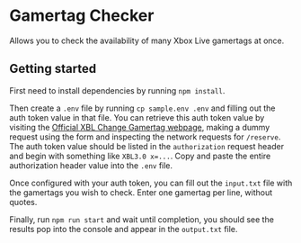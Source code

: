 # Gamertag Checker

Allows you to check the availability of many Xbox Live gamertags at once.

## Getting started

First need to install dependencies by running `npm install`.

Then create a `.env` file by running `cp sample.env .env` and filling out the auth token value in that file. You can retrieve this auth token value by visiting the [Official XBL Change Gamertag webpage](https://social.xbox.com/changegamertag), making a dummy request using the form and inspecting the network requests for `/reserve`. The auth token value should be listed in the `authorization` request header and begin with something like `XBL3.0 x=...`. Copy and paste the entire authorization header value into the `.env` file.

Once configured with your auth token, you can fill out the `input.txt` file with the gamertags you wish to check. Enter one gamertag per line, without quotes.

Finally, run `npm run start` and wait until completion, you should see the results pop into the console and appear in the `output.txt` file.

